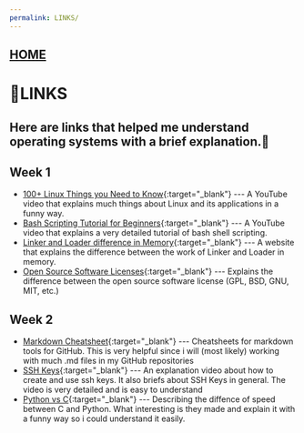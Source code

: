 ```yaml
---
permalink: LINKS/
---
```


## [HOME](../)

# 🔗LINKS
Here are links that helped me understand operating systems with a brief explanation.🤖
---
## Week 1

* [100+ Linux Things you Need to Know](https://www.youtube.com/watch?v=LKCVKw9CzFo){:target="_blank"} ---
  A YouTube video that explains much things about Linux and its applications in a funny way.
* [Bash Scripting Tutorial for Beginners](https://www.youtube.com/watch?v=tK9Oc6AEnR4){:target="_blank"} ---
  A YouTube video that explains a very detailed tutorial of bash shell scripting.
* [Linker and Loader difference in Memory](https://www.geeksforgeeks.org/difference-between-linker-and-loader/){:target="_blank"} ---
  A website that explains the difference between the work of Linker and Loader in memory.
* [Open Source Software Licenses](https://www.teldat.com/blog/open-source-software-licenses-coyleft-gpl-bsd/){:target="_blank"} ---
  Explains the difference between the open source software license (GPL, BSD, GNU, MIT, etc.)

## Week 2
* [Markdown Cheatsheet](https://github.com/adam-p/markdown-here/wiki/Markdown-Cheatsheet){:target="_blank"} ---
  Cheatsheets for markdown tools for GitHub. This is very helpful since i will (most likely) working with much .md files in my GitHub repositories
* [SSH Keys](https://www.youtube.com/watch?v=dPAw4opzN9g){:target="_blank"} ---
  An explanation video about how to create and use ssh keys. It also briefs about SSH Keys in general. The video is very detailed and is easy to understand
* [Python vs C](https://www.youtube.com/watch?v=Bl47ETLB_8Y){:target="_blank"} ---
  Describing the diffence of speed between C and Python. What interesting is they made and explain it with a funny way so i could understand it easily.
